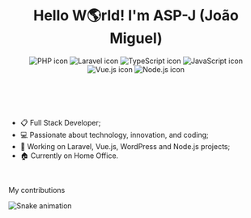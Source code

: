 <!--
**ASP-J/ASP-J** is a ✨ _special_ ✨ repository because its `README.md` (this file) appears on your GitHub profile.
-->

<header>
<h1 align="center">Hello W🌎rld! I'm ASP-J (João Miguel) </h1>
<div align="center">
  <img src="https://img.shields.io/badge/PHP-777BB4?style=for-the-badge&logo=php&logoColor=white" alt="PHP icon" />
  <img src="https://img.shields.io/badge/Laravel-FF2D20?style=for-the-badge&logo=laravel&logoColor=white" alt="Laravel icon" />
  <img src="https://img.shields.io/badge/TypeScript-007ACC?style=for-the-badge&logo=typescript&logoColor=white" alt="TypeScript icon" />
  <img src="https://img.shields.io/badge/JavaScript-323330?style=for-the-badge&logo=javascript&logoColor=F7DF1E" alt="JavaScript icon" />
  <img src="https://img.shields.io/badge/Vue.js-35495E?style=for-the-badge&logo=vue.js&logoColor=4FC08D" alt="Vue.js icon" />
  <img src="https://img.shields.io/badge/Node.js-43853D?style=for-the-badge&logo=node.js&logoColor=white" alt="Node.js icon" />
</div>
</header>

<br/>

<section>
<ul>
  <li>📋 Full Stack Developer;</li>
  <li>💻 Passionate about technology, innovation, and coding;</li>
  <li>🚀 Working on Laravel, Vue.js, WordPress and Node.js projects;</li>
  <li>🏠 Currently on Home Office.</li>
</ul>
</section>

<br/>

My contributions

![Snake animation](https://github.com/gustavosilvafh/gustavosilvafh/blob/output/github-contribution-grid-snake.svg)
